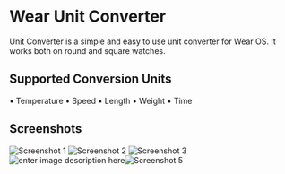 # Wear Unit Converter
Unit Converter is a simple and easy to use unit converter for Wear OS. It works both on round and square watches.
## Supported Conversion Units
• Temperature
• Speed
• Length
• Weight
• Time

## Screenshots
![Screenshot 1](https://github.com/h3r3t1c/Wear-Unit-Converter/blob/master/screenshots/Screenshot_20231214_193817.png?raw=true) ![Screenshot 2](https://github.com/h3r3t1c/Wear-Unit-Converter/blob/master/screenshots/Screenshot_20231214_193935.png?raw=true) ![Screenshot 3](https://github.com/h3r3t1c/Wear-Unit-Converter/blob/master/screenshots/Screenshot_20231214_194004.png?raw=true)  ![enter image description here](https://github.com/h3r3t1c/Wear-Unit-Converter/blob/master/screenshots/Screenshot_20231214_194934.png?raw=true)![Screenshot 5](https://github.com/h3r3t1c/Wear-Unit-Converter/blob/master/screenshots/Screenshot_20231214_194019.png?raw=true)